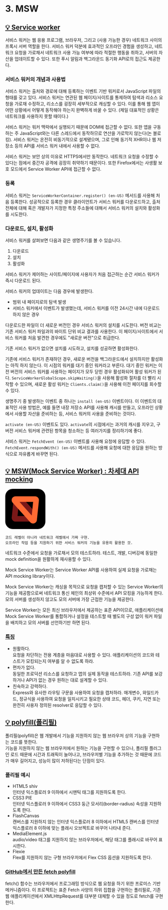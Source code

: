 # 3. MSW

## [💡 Service worker](https://developer.mozilla.org/ko/docs/Web/API/Service_Worker_API)

서비스 워커는 웹 응용 프로그램, 브라우저, 그리고 (사용 가능한 경우) 네트워크 사이의 프록시 서버 역할을 한다. 서비스 워커 덕분에 효과적인 오프라인 경험을 생성하고, 네트워크 요청을 가로채서 네트워크 사용 가능 여부에 따라 적절한 행동을 취하고, 서버의 자산을 업데이트할 수 있다. 또한 푸시 알림과 백그라운드 동기화 API로의 접근도 제공한다.

### 서비스 워커의 개념과 사용법

서비스 워커는 출처와 경로에 대해 등록하는 이벤트 기반 워커로서 JavaScript 파일의 형태를 갖고 있다. 서비스 워커는 연관된 웹 페이지/사이트를 통제하여 탐색과 리소스 요청을 가로채 수정하고, 리소스를 굉장히 세부적으로 캐싱할 수 있다. 이를 통해 웹 앱이 어떤 상황에서 어떻게 동작해야 하는지 완벽하게 바꿀 수 있다. (제일 대표적인 상황은 네트워크를 사용하지 못할 때이다.)

서비스 워커는 워커 맥락에서 실행되기 때문에 DOM에 접근할 수 없다. 또한 앱을 구동하는 주 JavaScript와는 다른 스레드에서 동작하므로 연산을 가로막지 않는다(논 블로킹). 서비스 워커는 온전히 비동기적으로 설계됐으며, 그로 인해 동기적 XHR이나 웹 저장소 등의 API를 서비스 워커 내에서 사용할 수 없다.

서비스 워커는 보안 상의 이유로 HTTPS에서만 동작한다. 네트워크 요청을 수정할 수 있다는 점에서 중간자 공격에 굉장히 취약하기 때문이다. 또한 Firefox에서는 사생활 보호 모드에서 Service Worker API에 접근할 수 없다.

### 등록

서비스 워커는 `ServiceWorkerContainer.register() (en-US)` 메서드를 사용해 처음 등록한다. 성공적으로 등록한 경우 클라이언트가 서비스 워커를 다운로드하고, 출처 전체에 대해 혹은 개발자가 지정한 특정 주소들에 대해서 서비스 워커의 설치와 활성화를 시도한다.

### 다운로드, 설치, 활성화

서비스 워커를 살펴보면 다음과 같은 생명주기를 볼 수 있습니다.

1. 다운로드
2. 설치
3. 활성화

서비스 워커가 제어하는 사이트/페이지에 사용자가 처음 접근하는 순간 서비스 워커가 즉시 다운로드 된다.

서비스 워커의 업데이트는 다음 경우에 발생한다.

- 범위 내 페이지로의 탐색 발생
- 서비스 워커에서 이벤트가 발생했는데, 서비스 워커를 이전 24시간 내에 다운로드하지 않은 경우

다운로드한 파일이 더 새로운 버전인 경우 서비스 워커의 설치를 시도한다. 버전 비교는 기존 서비스 워커 파일과의 바이트 단위 비교 결과를 사용한다. 이 페이지/사이트에서 서비스 워커를 처음 발견한 경우에도 "새로운 버전"으로 취급한다.

기존 서비스 워커가 없으면 설치를 시도하고, 설치를 성공하면 활성화한다.

기존에 서비스 워커가 존재하던 경우, 새로운 버전을 백그라운드에서 설치하지만 활성화는 아직 하지 않는다. 이 시점의 워커를 대기 중인 워커라고 부른다. 대기 중인 워커는 이전 버전의 서비스 워커를 사용하는 페이지가 모두 닫힌 경우 활성화되어 활성 워커가 된다. `ServiceWorkerGlobalScope.skipWaiting()`을 사용해 활성화 절차를 더 빨리 시작할 수 있으며, 새로운 활성 워커는 `Clients.claim()`을 사용해 이전 페이지를 회수할 수 있다.

생명주기 중 발생하는 이벤트 중 하나는 `install (en-US)` 이벤트이다. 이 이벤트의 대표적인 사용 방법은, 예를 들면 내장 저장소 API를 사용해 캐시를 만들고, 오프라인 상황에서 사용할 자산을 준비하는 등, 서비스 워커의 사용을 준비하는 것이다.

`activate (en-US)` 이벤트도 있다. `activate`의 시점에서는 과거의 캐시를 지우고, 구버전 서비스 워커에 관련된 항목을 청소하는 등 여러가지를 정리하기에 좋다.

서비스 워커는 `FetchEvent (en-US)` 이벤트를 사용해 요청에 응답할 수 있다. `FetchEvent.respondWith() (en-US)` 메서드를 사용해 요청에 대한 응답을 원하는 방식으로 자유롭게 바꾸면 된다.

## [💡 MSW(Mock Service Worker) : 차세대 API mocking](https://mswjs.io/)

![MSW](../week5/images/msw.png)

```text
코드 레벨이 아니라 네트워크 레벨에서 가짜 구현.  
오프라인 작업 등을 지원하기 위한 서비스 워커의 기능을 유용히 활용한 것.
```

네트워크 수준에서 요청을 가로채서 모의 테스트하라. 테스트, 개발, 디버깅에 동일한 mock definition을 원활하게 재사용할 수 있다.

Mock Service Worker는 Service Worker API를 사용하여 실제 요청을 가로채는 API mocking library이다.

Mock Service Worker는 캐싱을 목적으로 요청을 캡처할 수 있는 Service Worker의 기능을 제공함으로써 네트워크 통신 체인의 최상위 수준에서 API 모킹을 가능하게 한다. 모의 서버를 생성하지 않고도 모의 서버에 가장 근접한 기능을 제공한다.

Service Worker는 모든 최신 브라우저에서 제공하는 표준 API이므로, 애플리케이션에 Mock Service Worker를 통합하거나 설정을 테스트할 때 별도의 구성 없이 워커 파일을 배치하고 모의 서버를 선언하기만 하면 된다.

### [특징](https://github.com/mswjs/msw)

- 원활하다.  
요청을 차단하는 전용 계층을 마음대로 사용할 수 있다. 애플리케이션의 코드와 테스트가 모킹되는지 여부를 알 수 없도록 하라.
- 편차가 없다.  
동일한 프로덕션 리소스를 요청하고 앱의 실제 동작을 테스트하라. 기존 API를 보강하거나 API가 없는 경우 원하는 대로 설계할 수 있다.
- 친숙하고 강력하다.  
Express와 유사한 라우팅 구문을 사용하여 요청을 캡처하라. 매개변수, 와일드카드, 정규식을 사용하여 요청을 일치시키고 필요한 상태 코드, 헤더, 쿠키, 지연 또는 완전히 사용자 정의된 resolver로 응답할 수 있다.

## [💡 polyfill(폴리필)](https://ko.wikipedia.org/wiki/%ED%8F%B4%EB%A6%AC%ED%95%84_(%ED%94%84%EB%A1%9C%EA%B7%B8%EB%9E%98%EB%B0%8D))

폴리필(polyfill)은 웹 개발에서 기능을 지원하지 않는 웹 브라우저 상의 기능을 구현하는 코드를 뜻한다.  
기능을 지원하지 않는 웹 브라우저에서 원하는 기능을 구현할 수 있으나, 폴리필 플러그인 로드 때문에 시간과 트래픽이 늘어나고, 브라우저별 기능을 추가하는 것 때문에 코드가 매우 길어지고, 성능이 많이 저하된다는 단점이 있다.

### 폴리필 예시

- HTML5 shiv  
인터넷 익스플로러 9 이하에서 시맨틱 태그를 지원하도록 한다.
- CSS3 PIE  
인터넷 익스플로러 9 이하에서 CSS3 둥근 모서리(border-radius) 속성을 지원하도록 한다.
- FlashCanvas  
캔버스를 지원하지 않는 인터넷 익스플로러 8 이하에서 HTML5 캔버스를 인터넷 익스플로러 8 이하에 맞는 플래시 오브젝트로 바꾸어 나타내 준다.
- MediaElement.js  
audio/video 태그를 지원하지 않는 브라우저에서, 해당 태그를 플래시로 바꾸어 표시한다.
- Flexie  
Flex를 지원하지 않는 구형 브라우저에서 Flex CSS 옵션을 지원하도록 한다.

### [GitHub에서 만든 fetch polyfill](https://github.com/JakeChampion/fetch)

fetch() 함수는 브라우저에서 프로그래밍 방식으로 웹 요청을 하기 위한 프로미스 기반 메커니즘이다. 이 프로젝트는 표준 Fetch 사양의 하위 집합을 구현하는 폴리필로, 기존 웹 애플리케이션에서 XMLHttpRequest를 대부분 대체할 수 있을 정도로 fetch를 구현한다.
